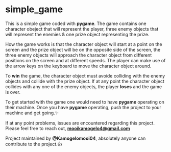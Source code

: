 # simple_game

This is a simple game coded with **pygame**.
The game contains one character obeject that will represent the player, three enemy objects
that will represent the enemies & one prize object representing the prize.

How the game works is that the character object will start at a point on the screen and 
the prize object will be on the opposite side of the screen, the three enemy objects will
approach the character object from different positions on the screen and at different speeds. 
The player can make use of the arrow keys on the keyboard to move the character object around.

To **win** the game, the character object must avoide colliding with the enemy objects and collide 
with the prize object. If at any point the character object collides with any one of the enemy objects,
the player **loses** and the game is over.

To get started with the game one would need to have **pygame** operating on their machine.
Once you have **pygame** operating, push the project to your machine and get going.:sparkles:

If at any point problems, issues are encountered regarding this project.
Please feel free to reach out, **mooikamogelo4@gmail.com**

Project maintained by **@Kamogelomooi04**, absolutely anyone can contribute to the project.:+1:

